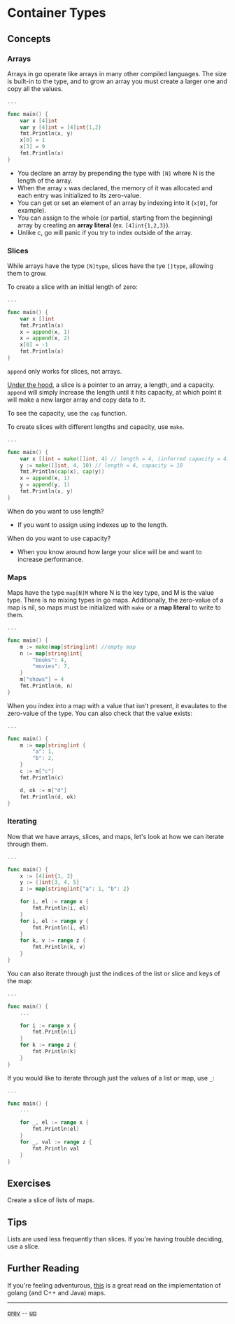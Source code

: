 # Container Types

## Concepts

### Arrays

Arrays in go operate like arrays in many other compiled languages. The size is built-in to the type, and to grow an array you must create a larger one and copy all the values.

```go
...

func main() {
    var x [4]int
    var y [4]int = [4]int{1,2}
    fmt.Println(x, y)
    x[0] = 1
    x[3] = 9
    fmt.Println(x)
}
```

- You declare an array by prepending the type with `[N]` where N is the length of the array.
- When the array `x` was declared, the memory of it was allocated and each entry was initialized to its zero-value.
- You can get or set an element of an array by indexing into it (`x[0]`, for example).
- You can assign to the whole (or partial, starting from the beginning) array by creating an **array literal** (ex. `[4]int{1,2,3}`).
- Unlike c, go will panic if you try to index outside of the array.

### Slices

While arrays have the type `[N]type`, slices have the tye `[]type`, allowing them to grow.

To create a slice with an initial length of zero:
```go
...

func main() {
    var x []int
    fmt.Println(x)
    x = append(x, 1)
    x = append(x, 2)
    x[0] = -1
    fmt.Println(x)
}
```
`append` only works for slices, not arrays.

[Under the hood](https://github.com/golang/go/blob/master/src/runtime/slice.go#L13-L17), a slice is a pointer to an array, a length, and a capacity. `append` will simply increase the length until it hits capacity, at which point it will make a new larger array and copy data to it.

To see the capacity, use the `cap` function.

To create slices with different lengths and capacity, use `make`.
```go
...

func main() {
    var x []int = make([]int, 4) // length = 4, (inferred capacity = 4)
    y := make([]int, 4, 10) // length = 4, capacity = 10
    fmt.Println(cap(x), cap(y))
    x = append(x, 1)
    y = append(y, 1)
    fmt.Println(x, y)
}
```

When do you want to use length?
- If you want to assign using indexes up to the length.

When do you want to use capacity?
- When you know around how large your slice will be and want to increase performance.

### Maps

Maps have the type `map[N]M` where N is the key type, and M is the value type. There is no mixing types in go maps. Additionally, the zero-value of a map is nil, so maps must be initialized with `make` or a **map literal** to write to them.

```go
...

func main() {
    m := make(map[string]int) //empty map
    n := map[string]int{
        "books": 4,
        "movies": 7,
    }
    m["shows"] = 4
    fmt.Println(m, n)
}
```

When you index into a map with a value that isn't present, it evaulates to the zero-value of the type. You can also check that the value exists:

```go
...

func main() {
    m := map[string]int {
        "a": 1,
        "b": 2,
    }
    c := m["c"]
    fmt.Println(c)

    d, ok := m["d"]
    fmt.Println(d, ok)
}
```

### Iterating

Now that we have arrays, slices, and maps, let's look at how we can iterate through them.

```go
...

func main() {
    x := [4]int{1, 2}
    y := []int{3, 4, 5}
    z := map[string]int{"a": 1, "b": 2}

    for i, el := range x {
        fmt.Println(i, el)
    }
    for i, el := range y {
        fmt.Println(i, el)
    }
    for k, v := range z {
        fmt.Println(k, v)
    }
}
```

You can also iterate through just the indices of the list or slice and keys of the map:

```go
...

func main() {
    ...

    for i := range x {
        fmt.Println(i)
    }
    for k := range z {
        fmt.Println(k)
    }
}
```

If you would like to iterate through just the values of a list or map, use `_`:
```go
...

func main() {
    ...

    for _, el := range x {
        fmt.Println(el)
    }
    for _, val := range z {
        fmt.Println val
    }
}
```

## Exercises

Create a slice of lists of maps.

## Tips

Lists are used less frequently than slices. If you're having trouble deciding, use a slice.

## Further Reading

If you're feeling adventurous, [this](https://dave.cheney.net/2018/05/29/how-the-go-runtime-implements-maps-efficiently-without-generics) is a great read on the implementation of golang (and C++ and Java) maps.

---

[prev](3.2.md) -- [up](Readme.md)